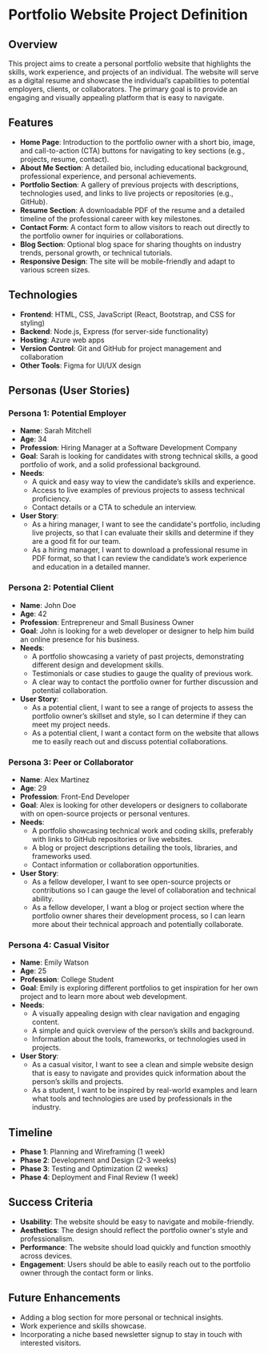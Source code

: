 # Portfolio Website Project Definition

## Overview

This project aims to create a personal portfolio website that highlights the skills, work experience, and projects of an individual. The website will serve as a digital resume and showcase the individual’s capabilities to potential employers, clients, or collaborators. The primary goal is to provide an engaging and visually appealing platform that is easy to navigate.

## Features

- **Home Page**: Introduction to the portfolio owner with a short bio, image, and call-to-action (CTA) buttons for navigating to key sections (e.g., projects, resume, contact).
- **About Me Section**: A detailed bio, including educational background, professional experience, and personal achievements.
- **Portfolio Section**: A gallery of previous projects with descriptions, technologies used, and links to live projects or repositories (e.g., GitHub).
- **Resume Section**: A downloadable PDF of the resume and a detailed timeline of the professional career with key milestones.
- **Contact Form**: A contact form to allow visitors to reach out directly to the portfolio owner for inquiries or collaborations.
- **Blog Section**: Optional blog space for sharing thoughts on industry trends, personal growth, or technical tutorials.
- **Responsive Design**: The site will be mobile-friendly and adapt to various screen sizes.

## Technologies

- **Frontend**: HTML, CSS, JavaScript (React, Bootstrap, and CSS for styling)
- **Backend**: Node.js, Express (for server-side functionality)
- **Hosting**: Azure web apps
- **Version Control**: Git and GitHub for project management and collaboration
- **Other Tools**: Figma for UI/UX design

## Personas (User Stories)

### Persona 1: Potential Employer
- **Name**: Sarah Mitchell
- **Age**: 34
- **Profession**: Hiring Manager at a Software Development Company
- **Goal**: Sarah is looking for candidates with strong technical skills, a good portfolio of work, and a solid professional background.
- **Needs**: 
  - A quick and easy way to view the candidate’s skills and experience.
  - Access to live examples of previous projects to assess technical proficiency.
  - Contact details or a CTA to schedule an interview.
- **User Story**: 
  - As a hiring manager, I want to see the candidate's portfolio, including live projects, so that I can evaluate their skills and determine if they are a good fit for our team.
  - As a hiring manager, I want to download a professional resume in PDF format, so that I can review the candidate’s work experience and education in a detailed manner.

### Persona 2: Potential Client
- **Name**: John Doe
- **Age**: 42
- **Profession**: Entrepreneur and Small Business Owner
- **Goal**: John is looking for a web developer or designer to help him build an online presence for his business.
- **Needs**: 
  - A portfolio showcasing a variety of past projects, demonstrating different design and development skills.
  - Testimonials or case studies to gauge the quality of previous work.
  - A clear way to contact the portfolio owner for further discussion and potential collaboration.
- **User Story**: 
  - As a potential client, I want to see a range of projects to assess the portfolio owner’s skillset and style, so I can determine if they can meet my project needs.
  - As a potential client, I want a contact form on the website that allows me to easily reach out and discuss potential collaborations.

### Persona 3: Peer or Collaborator
- **Name**: Alex Martinez
- **Age**: 29
- **Profession**: Front-End Developer
- **Goal**: Alex is looking for other developers or designers to collaborate with on open-source projects or personal ventures.
- **Needs**: 
  - A portfolio showcasing technical work and coding skills, preferably with links to GitHub repositories or live websites.
  - A blog or project descriptions detailing the tools, libraries, and frameworks used.
  - Contact information or collaboration opportunities.
- **User Story**: 
  - As a fellow developer, I want to see open-source projects or contributions so I can gauge the level of collaboration and technical ability.
  - As a fellow developer, I want a blog or project section where the portfolio owner shares their development process, so I can learn more about their technical approach and potentially collaborate.

### Persona 4: Casual Visitor
- **Name**: Emily Watson
- **Age**: 25
- **Profession**: College Student
- **Goal**: Emily is exploring different portfolios to get inspiration for her own project and to learn more about web development.
- **Needs**: 
  - A visually appealing design with clear navigation and engaging content.
  - A simple and quick overview of the person’s skills and background.
  - Information about the tools, frameworks, or technologies used in projects.
- **User Story**: 
  - As a casual visitor, I want to see a clean and simple website design that is easy to navigate and provides quick information about the person’s skills and projects.
  - As a student, I want to be inspired by real-world examples and learn what tools and technologies are used by professionals in the industry.

## Timeline

- **Phase 1**: Planning and Wireframing (1 week)
- **Phase 2**: Development and Design (2-3 weeks)
- **Phase 3**: Testing and Optimization (2 weeks)
- **Phase 4**: Deployment and Final Review (1 week)

## Success Criteria

- **Usability**: The website should be easy to navigate and mobile-friendly.
- **Aesthetics**: The design should reflect the portfolio owner's style and professionalism.
- **Performance**: The website should load quickly and function smoothly across devices.
- **Engagement**: Users should be able to easily reach out to the portfolio owner through the contact form or links.

## Future Enhancements

- Adding a blog section for more personal or technical insights.
- Work experience and skills showcase.
- Incorporating a niche based newsletter signup to stay in touch with interested visitors.
